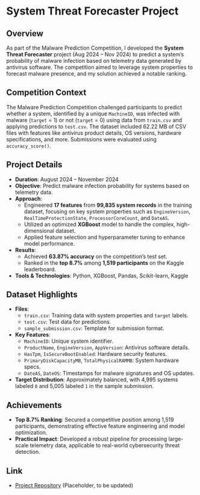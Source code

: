 # System Threat Forecaster Project

## Overview
As part of the Malware Prediction Competition, I developed the **System Threat Forecaster** project (Aug 2024 – Nov 2024) to predict a system’s probability of malware infection based on telemetry data generated by antivirus software. The competition aimed to leverage system properties to forecast malware presence, and my solution achieved a notable ranking.

## Competition Context
The Malware Prediction Competition challenged participants to predict whether a system, identified by a unique `MachineID`, was infected with malware (`target` = 1) or not (`target` = 0) using data from `train.csv` and applying predictions to `test.csv`. The dataset included 62.22 MB of CSV files with features like antivirus product details, OS versions, hardware specifications, and more. Submissions were evaluated using `accuracy_score()`.

## Project Details
- **Duration**: August 2024 – November 2024
- **Objective**: Predict malware infection probability for systems based on telemetry data.
- **Approach**:
  - Engineered **17 features** from **99,835 system records** in the training dataset, focusing on key system properties such as `EngineVersion`, `RealTimeProtectionState`, `ProcessorCoreCount`, and `DateAS`.
  - Utilized an optimized **XGBoost** model to handle the complex, high-dimensional dataset.
  - Applied feature selection and hyperparameter tuning to enhance model performance.
- **Results**:
  - Achieved **63.87% accuracy** on the competition’s test set.
  - Ranked in the **top 8.7%** among **1,519 participants** on the Kaggle leaderboard.
- **Tools & Technologies**: Python, XGBoost, Pandas, Scikit-learn, Kaggle

## Dataset Highlights
- **Files**:
  - `train.csv`: Training data with system properties and `target` labels.
  - `test.csv`: Test data for predictions.
  - `sample_submission.csv`: Template for submission format.
- **Key Features**:
  - `MachineID`: Unique system identifier.
  - `ProductName`, `EngineVersion`, `AppVersion`: Antivirus software details.
  - `HasTpm`, `IsSecureBootEnabled`: Hardware security features.
  - `PrimaryDiskCapacityMB`, `TotalPhysicalRAMMB`: System hardware specs.
  - `DateAS`, `DateOS`: Timestamps for malware signatures and OS updates.
- **Target Distribution**: Approximately balanced, with 4,995 systems labeled `0` and 5,005 labeled `1` in the sample submission.

## Achievements
- **Top 8.7% Ranking**: Secured a competitive position among 1,519 participants, demonstrating effective feature engineering and model optimization.
- **Practical Impact**: Developed a robust pipeline for processing large-scale telemetry data, applicable to real-world cybersecurity threat detection.

## Link
- [Project Repository](https://placeholder.com/threat-forecaster) (Placeholder, to be updated)



